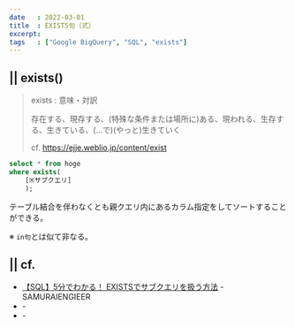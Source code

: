 ```yaml
---
date   : 2022-03-01
title  : EXISTS句（式）
excerpt:
tags   : ["Google BigQuery", "SQL", "exists"]
---
```


## || exists()

> exists : 意味・対訳
>
> 存在する、現存する、(特殊な条件または場所に)ある、現われる、生存する、生きている、(…で)(やっと)生きていく
> 
> cf. https://ejje.weblio.jp/content/exist

```sql
select * from hoge
where exists(
    [※サブクエリ]
    );
```
テーブル結合を伴わなくとも親クエリ内にあるカラム指定をしてソートすることができる。

※ `in句`とは似て非なる。



## || cf.
+ [【SQL】5分でわかる！ EXISTSでサブクエリを扱う方法](https://www.sejuku.net/blog/73615) - SAMURAIENGIEER
+ []() - 
+ []() - 

